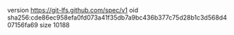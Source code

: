 version https://git-lfs.github.com/spec/v1
oid sha256:cde86ec958efa0fd073a41f35db7a9bc436b377c75d28b1c3d568d407156fa69
size 10188
